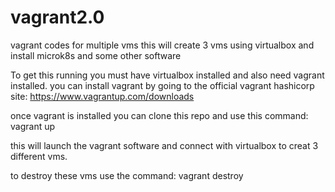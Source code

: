 # vagrant2.0
vagrant codes for multiple vms
this will create 3 vms using virtualbox and install microk8s and some other software 

To get this running you must have virtualbox installed and also need vagrant installed. you can install vagrant by going to the official vagrant hashicorp site: https://www.vagrantup.com/downloads
 
 once vagrant is installed you can clone this repo and use this command: vagrant up
 
 this will launch the vagrant software and connect with virtualbox to creat 3 different vms.

to destroy these vms use the command: vagrant destroy
